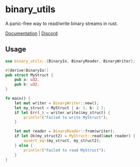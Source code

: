 # binary_utils
A panic-free way to read/write binary streams in rust.

[Documentation](https://docs.rs/binary_utils/) |
[Discord](https://discord.gg/y4aWA5MQxK)

## Usage
```rust
use binary_utils::{BinaryIo, BinaryReader, BinaryWriter};

#[derive(BinaryIo)]
pub struct MyStruct {
    pub a: u32,
    pub b: u32,
}

fn main() {
    let mut writer = BinaryWriter::new();
    let my_struct = MyStruct { a: 1, b: 2 };
    if let Err(_) = writer.write(&my_struct) {
        println!("Failed to write MyStruct");
    }

    let mut reader = BinaryReader::from(writer);
    if let Ok(my_struct2) = MyStruct::read(&mut reader) {
        assert_eq!(my_struct, my_struct2);
    } else {
        println!("Failed to read MyStruct");
    }
}
```